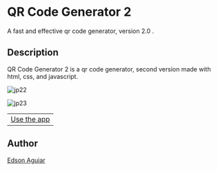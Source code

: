 # QR Code Generator 2
A fast and effective qr code generator, version 2.0 .

## Description

QR Code Generator 2 is a qr code generator, second version made with html, css, and javascript.

![jp22](https://user-images.githubusercontent.com/106551525/223297212-ee91503e-8c0d-42f4-be2b-08aca81fe424.png)

![jp23](https://user-images.githubusercontent.com/106551525/223297272-6bd6a094-4100-4e1e-b44b-2398a8191a68.png)

<table>
   <tr>
      <td><a href="https://qr-code-generator-2.vercel.app/">Use the app</a></td>
   </tr>
</table>


## Author
<a href="mailto:iamedsonaguiar@gmail.com">Edson Aguiar</a>
